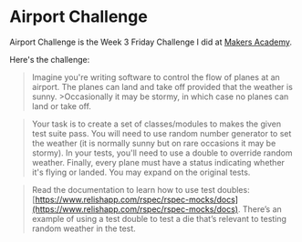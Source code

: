 Airport Challenge
====================

Airport Challenge is the Week 3 Friday Challenge I did at [Makers Academy](http://www.makersacademy.com).

Here's the challenge:

>Imagine you're writing software to control the flow of planes at an airport. The planes can land and take off provided that the weather is sunny. >Occasionally it may be stormy, in which case no planes can land or take off. 

>Your task is to create a set of classes/modules to makes the given test suite pass. You will need to use random number generator to set the weather (it is normally sunny but on rare occasions it may be stormy). In your tests, you'll need to use a double to override random weather. Finally, every plane must have a status indicating whether it's flying or landed. You may expand on the original tests.

>Read the documentation to learn how to use test doubles: [https://www.relishapp.com/rspec/rspec-mocks/docs](https://www.relishapp.com/rspec/rspec-mocks/docs). There’s an example of using a test double to test a die that’s relevant to testing random weather in the test.
